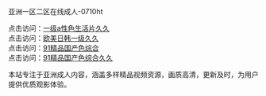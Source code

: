 亚洲一区二区在线成人-0710ht

点击访问：<a href="https://heiliao2dmwwy.pages.dev">一级a性色生活片久久</a><br>
点击访问：<a href="https://heiliaoll4qsx.pages.dev">欧美日韩一级久久</a><br>
点击访问：<a href="https://heiliaoe8ajia.pages.dev">91精品国产色综合</a><br>
点击访问：<a href="https://heiliaozj3tjd.pages.dev">91精品国产色综合久久</a><br>

本站专注于亚洲成人内容，涵盖多样精品视频资源，画质高清，更新及时，为用户提供优质观影体验。

<span style="display:none;">[Canonical link](https://github.com/hihi20250710/hihi1)</span>
